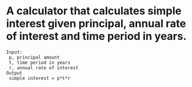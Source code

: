 # A calculator that calculates simple interest given principal, annual rate of interest and time period in years.
```
Input:
 p, principal amount
 t, time period in years
 r, annual rate of interest
Output
 simple interest = p*t*r
```

